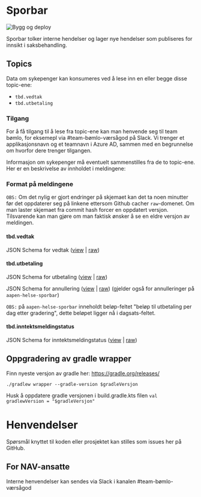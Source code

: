 # Sporbar

![Bygg og deploy](https://github.com/navikt/helse-sporbar/workflows/Bygg%20og%20deploy/badge.svg)

Sporbar tolker interne hendelser og lager nye hendelser som publiseres for innsikt i saksbehandling.

## Topics

Data om sykepenger kan konsumeres ved å lese inn en eller begge disse topic-ene:

* `tbd.vedtak`
* `tbd.utbetaling`

### Tilgang

For å få tilgang til å lese fra topic-ene kan man henvende seg til team bømlo, for eksemepl via #team-bømlo-værsågod på
Slack. Vi trenger et applikasjonsnavn og et teamnavn i Azure AD, sammen med en begrunnelse om hvorfor dere trenger
tilgangen.

Informasjon om sykepenger må eventuelt sammenstilles fra de to topic-ene. Her er en beskrivelse av innholdet i
meldingene:

### Format på meldingene

`OBS:` Om det nylig er gjort endringer på skjemaet kan det ta noen minutter før det oppdaterer seg på linkene ettersom Github cacher `raw`-domenet. Om man laster skjemaet fra commit hash forcer en oppdatert versjon. Tilsvarende kan man gjøre om man faktisk ønsker å se en eldre versjon av meldingen.

#### tbd.vedtak

JSON Schema for vedtak ([view](https://json-schema.app/view/%23?url=https%3A%2F%2Fraw.githubusercontent.com%2Fnavikt%2Fhelse-sporbar%2Fmaster%2Fsrc%2Ftest%2Fresources%2Fjson-schema%2Ftbd.vedtak__fattet.json) | [raw](src/test/resources/json-schema/tbd.vedtak__fattet.json))

#### tbd.utbetaling

JSON Schema for utbetaling ([view](https://json-schema.app/view/%23?url=https%3A%2F%2Fraw.githubusercontent.com%2Fnavikt%2Fhelse-sporbar%2Fmaster%2Fsrc%2Ftest%2Fresources%2Fjson-schema%2Ftbd.utbetaling.json) | [raw](src/test/resources/json-schema/tbd.utbetaling.json))

JSON Schema for annullering ([view](https://json-schema.app/view/%23?url=https%3A%2F%2Fraw.githubusercontent.com%2Fnavikt%2Fhelse-sporbar%2Fmaster%2Fsrc%2Ftest%2Fresources%2Fjson-schema%2Ftbd.utbetaling__annullering.json) | [raw](src/test/resources/json-schema/tbd.utbetaling__annullering.json)) (gjelder også for annulleringer på `aapen-helse-sporbar`)

`OBS:` på `aapen-helse-sporbar` inneholdt beløp-feltet "beløp til utbetaling per dag etter gradering", dette beløpet ligger nå i dagsats-feltet.

#### tbd.inntektsmeldingstatus

JSON Schema for inntektsmeldingstatus ([view](https://json-schema.app/view/%23?url=https%3A%2F%2Fraw.githubusercontent.com%2Fnavikt%2Fhelse-sporbar%2Fmaster%2Fsrc%2Ftest%2Fresources%2Fjson-schema%2Ftbd.inntektsmeldingstatus.json) | [raw](src/test/resources/json-schema/tbd.inntektsmeldingstatus.json))

## Oppgradering av gradle wrapper
Finn nyeste versjon av gradle her: https://gradle.org/releases/

```./gradlew wrapper --gradle-version $gradleVersjon```

Husk å oppdatere gradle versjonen i build.gradle.kts filen
```val gradlewVersion = "$gradleVersjon"```

# Henvendelser

Spørsmål knyttet til koden eller prosjektet kan stilles som issues her på GitHub.

## For NAV-ansatte

Interne henvendelser kan sendes via Slack i kanalen #team-bømlo-værsågod
